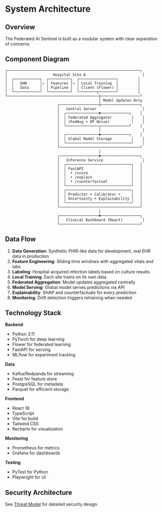 # System Architecture

## Overview

The Federated AI Sentinel is built as a modular system with clear separation of concerns.

## Component Diagram

```
┌─────────────────────────────────────────────────────────────┐
│                     Hospital Site A                          │
│  ┌────────────┐  ┌──────────┐  ┌─────────────────┐         │
│  │   EHR      │→ │ Features │→ │ Local Training  │         │
│  │   Data     │  │ Pipeline │  │ Client (Flower) │         │
│  └────────────┘  └──────────┘  └────────┬────────┘         │
└──────────────────────────────────────────┼──────────────────┘
                                           │ Model Updates Only
                        ┌──────────────────┼──────────────────┐
                        │   Central Server                     │
                        │  ┌───────────────▼─────────────┐    │
                        │  │ Federated Aggregator         │    │
                        │  │ (FedAvg + DP Noise)          │    │
                        │  └───────────────┬─────────────┘    │
                        │                  │                   │
                        │  ┌───────────────▼─────────────┐    │
                        │  │ Global Model Storage         │    │
                        │  └──────────────────────────────┘    │
                        └─────────────────────────────────────┘
                                           │
                        ┌──────────────────▼──────────────────┐
                        │   Inference Service                  │
                        │  ┌──────────────────────────────┐   │
                        │  │ FastAPI                      │   │
                        │  │  • /score                    │   │
                        │  │  • /explain                  │   │
                        │  │  • /counterfactual           │   │
                        │  └──────────────────────────────┘   │
                        │  ┌──────────────────────────────┐   │
                        │  │ Predictor + Calibrator +     │   │
                        │  │ Uncertainty + Explainability │   │
                        │  └──────────────────────────────┘   │
                        └─────────────────────────────────────┘
                                           │
                        ┌──────────────────▼──────────────────┐
                        │   Clinical Dashboard (React)         │
                        └─────────────────────────────────────┘
```

## Data Flow

1. **Data Generation**: Synthetic FHIR-like data for development, real EHR data in production
2. **Feature Engineering**: Sliding time windows with aggregated vitals and labs
3. **Labeling**: Hospital-acquired infection labels based on culture results
4. **Local Training**: Each site trains on its own data
5. **Federated Aggregation**: Model updates aggregated centrally
6. **Model Serving**: Global model serves predictions via API
7. **Explainability**: SHAP and counterfactuals for every prediction
8. **Monitoring**: Drift detection triggers retraining when needed

## Technology Stack

**Backend**
- Python 3.11
- PyTorch for deep learning
- Flower for federated learning
- FastAPI for serving
- MLflow for experiment tracking

**Data**
- Kafka/Redpanda for streaming
- Feast for feature store
- PostgreSQL for metadata
- Parquet for efficient storage

**Frontend**
- React 18
- TypeScript
- Vite for build
- Tailwind CSS
- Recharts for visualization

**Monitoring**
- Prometheus for metrics
- Grafana for dashboards

**Testing**
- PyTest for Python
- Playwright for UI

## Security Architecture

See [Threat Model](threat_model.md) for detailed security design.

